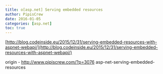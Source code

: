 ```yaml
---
title: o[asp.net] Serving embedded resources
author: PipisCrew
date: 2016-01-05
categories: [asp.net]
toc: true
---
```


[http://blog.codeinside.eu/2015/12/31/serving-embedded-resources-with-aspnet-webapi/](http://blog.codeinside.eu/2015/12/31/serving-embedded-resources-with-aspnet-webapi/)

origin - http://www.pipiscrew.com/?p=3076 asp-net-serving-embedded-resources